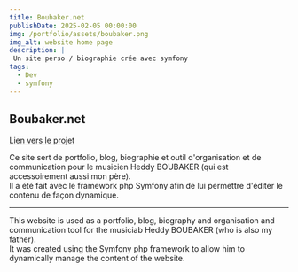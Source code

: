 ```yaml
---
title: Boubaker.net
publishDate: 2025-02-05 00:00:00
img: /portfolio/assets/boubaker.png
img_alt: website home page
description: |
 Un site perso / biographie crée avec symfony
tags:
  - Dev
  - symfony
---
```



## Boubaker.net
<a href="https://boubaker.net"> Lien vers le projet </a>


Ce site sert de portfolio, blog, biographie et outil d'organisation et de communication pour le musicien Heddy BOUBAKER (qui est accessoirement aussi mon père). <br>
Il a été fait avec le framework php Symfony afin de lui permettre d'éditer le contenu de façon dynamique.

<hr>

This website is used as a portfolio, blog, biography and organisation and communication tool for the musiciab Heddy BOUBAKER (who is also my father). <br>
It was created using the Symfony php framework to allow him to dynamically manage the content of the website.